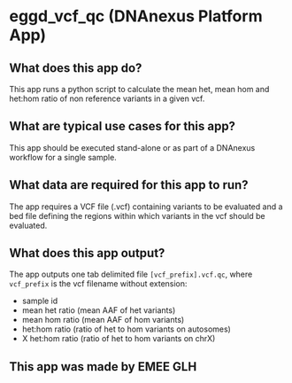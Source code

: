 <!-- dx-header -->
# eggd_vcf_qc (DNAnexus Platform App)

## What does this app do?
This app runs a python script to calculate the mean het, mean hom and het:hom ratio of non reference variants in a given vcf.

## What are typical use cases for this app?
This app should be executed stand-alone or as part of a DNAnexus workflow for a single sample.

## What data are required for this app to run?
The app requires a VCF file (.vcf) containing variants to be evaluated and a bed file defining the regions within which variants in the vcf should be evaluated.

## What does this app output?
The app outputs one tab delimited file `[vcf_prefix].vcf.qc`, where `vcf_prefix` is the vcf filename without extension:

* sample id
* mean het ratio (mean AAF of het variants)
* mean hom ratio (mean AAF of hom variants)
* het:hom ratio (ratio of het to hom variants on autosomes)
* X het:hom ratio (ratio of het to hom variants on chrX)


## This app was made by EMEE GLH

